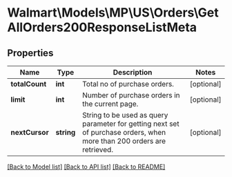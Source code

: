 # Walmart\Models\MP\US\Orders\GetAllOrders200ResponseListMeta

## Properties

Name | Type | Description | Notes
------------ | ------------- | ------------- | -------------
**totalCount** | **int** | Total no of purchase orders. | [optional]
**limit** | **int** | Number of purchase orders in the current page. | [optional]
**nextCursor** | **string** | String to be used as query parameter for getting next set of purchase orders, when more than 200 orders are retrieved. | [optional]


[[Back to Model list]](./) [[Back to API list]](../../../../../README.md#supported-apis) [[Back to README]](../../../../../README.md)
